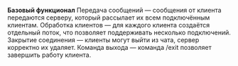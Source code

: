 __Базовый функционал__
	Передача сообщений — сообщения от клиента передаются серверу, который рассылает их всем подключённым клиентам.
	Обработка клиентов — для каждого клиента создаётся отдельный поток, что позволяет поддерживать несколько подключений.
	Закрытие соединения — клиенты могут выйти из чата, сервер корректно их удаляет.
	Команда выхода — команда /exit позволяет завершить работу клиента.
